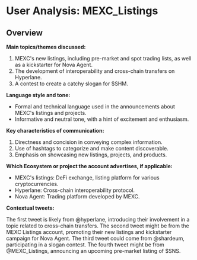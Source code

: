 # User Analysis: MEXC_Listings

## Overview

**Main topics/themes discussed:**

1. MEXC's new listings, including pre-market and spot trading lists, as well as a kickstarter for Nova Agent.
2. The development of interoperability and cross-chain transfers on Hyperlane.
3. A contest to create a catchy slogan for $SHM.

**Language style and tone:**

* Formal and technical language used in the announcements about MEXC's listings and projects.
* Informative and neutral tone, with a hint of excitement and enthusiasm.

**Key characteristics of communication:**

1. Directness and concision in conveying complex information.
2. Use of hashtags to categorize and make content discoverable.
3. Emphasis on showcasing new listings, projects, and products.

**Which Ecosystem or project the account advertises, if applicable:**

* MEXC's listings: DeFi exchange, listing platform for various cryptocurrencies.
* Hyperlane: Cross-chain interoperability protocol.
* Nova Agent: Trading platform developed by MEXC.

**Contextual tweets:**

The first tweet is likely from @hyperlane, introducing their involvement in a topic related to cross-chain transfers. The second tweet might be from the MEXC Listings account, promoting their new listings and kickstarter campaign for Nova Agent. The third tweet could come from @shardeum, participating in a slogan contest. The fourth tweet might be from @MEXC_Listings, announcing an upcoming pre-market listing of $SNS.